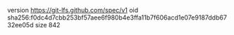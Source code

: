 version https://git-lfs.github.com/spec/v1
oid sha256:f0dc4d7cbb253bf57aee6f980b4e3ffa11b7f606acd1e07e9187ddb6732ee05d
size 842
